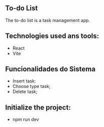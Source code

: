 ## To-do List

The to-do list is a task management app.

## Technologies used ans tools:

- React
- Vite

## Funcionalidades do Sistema

- Insert task:
- Choose type task;
- Delete task;

## Initialize the project:

- npm run dev



